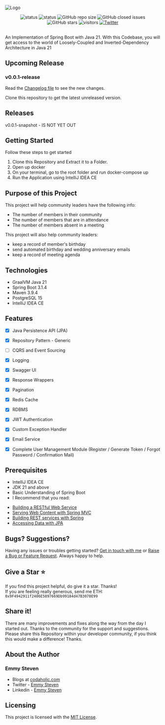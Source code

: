 
![Logo](https://github.com/emmysteven/meetona/blob/main/src/main/resources/static/meetona.png)

<div align="center">
	<img alt="status" src="https://github.com/codaholichq/meetona/actions/workflows/maven.yml/badge.svg?branch=main">
    <img alt="status" src="https://img.shields.io/badge/Status-developing-brightgree">
	<img alt="GitHub repo size" src="https://img.shields.io/github/repo-size/emmysteven/meetona">
	<img alt="GitHub closed issues" src="https://img.shields.io/github/issues-closed/emmysteven/meetona">
	<img alt="GitHub stars" src="https://img.shields.io/github/stars/emmysteven/meetona">
	<img alt="visitors" src="https://visitor-badge.laobi.icu/badge?page_id=meetona">
	<a href="https://twitter.com/intent/tweet?hashtags=meetona,java,Spring Boot,oss&text=A+portal+for+efficient+and+effective+community+management&url=https%3A%2F%2Fgithub.com%2Femmysteven%2Fmeetona&via=emmysteven_">
		<img alt="Twitter" src="https://img.shields.io/twitter/url/http/shields.io.svg?style=flat&logo=twitter">
	</a>

</div>

<br/>

An Implementation of Spring Boot with Java 21.
With this Codebase, you will get access to the world of Loosely-Coupled and Inverted-Dependency Architecture in Java 21

## Upcoming Release

### v0.0.1-release

Read the [Changelog file](https://github.com/emmysteven/meetona/blob/main/CHANGELOG.md) to see the new changes.

Clone this repository to get the latest unreleased version.


## Releases

v0.0.1-snapshot - IS NOT YET OUT<!--[Download the first snapshot here](https://github.com/emmysteven/meetona/releases/tag/v0.0.1-snapshot) -->

## Getting Started
Follow these steps to get started
1. Clone this Repository and Extract it to a Folder.
2. Open up docker
3. On your terminal, go to the root folder and run docker-compose up
4. Run the Application using IntelliJ IDEA CE


## Purpose of this Project

This project will help community leaders have the following info:
- The number of members in their community
- The number of members that are in attendance
- The number of members absent in a meeting

This project will also help community leaders:
- keep a record of member's birthday
- send automated birthday and wedding anniversary emails
- keep a record of meeting agenda


## Technologies
- GraalVM Java 21
- Spring Boot 3.1.4
- Maven 3.9.4
- PostgreSQL 15
- IntelliJ IDEA CE

## Features
- [x] Java Persistence API (JPA)
- [x] Repository Pattern - Generic
- [ ] CQRS and Event Sourcing
- [x] Logging
- [x] Swagger UI
- [x] Response Wrappers
- [x] Pagination
- [x] Redis Cache
- [x] RDBMS
- [x] JWT Authentication
- [x] Custom Exception Handler
- [x] Email Service
- [x] Complete User Management Module (Register / Generate Token / Forgot Password / Confirmation Mail)


## Prerequisites
- IntelliJ IDEA CE
- JDK 21 and above
- Basic Understanding of Spring Boot
- I Recommend that you read:
* [Building a RESTful Web Service](https://spring.io/guides/gs/rest-service/)
* [Serving Web Content with Spring MVC](https://spring.io/guides/gs/serving-web-content/)
* [Building REST services with Spring](https://spring.io/guides/tutorials/bookmarks/)
* [Accessing Data with JPA](https://spring.io/guides/gs/accessing-data-jpa/)


## Bugs? Suggestions?
Having any issues or troubles getting started? [Get in touch with me](https://www.codaholic.com/contact) or [Raise a Bug or Feature Request](https://github.com/emmysteven/meetona/issues/new/choose). Always happy to help.


## Give a Star ⭐
If you find this project helpful, do give it a star. Thanks! <br/>
If you are feeling really generous, send me ETH: <code>0x9F4942911f2406E5897669Db99184d47B3078E99</code>


## Share it!
There are many improvements and fixes along the way from the day I started out. Thanks to the community for the support and suggestions.
Please share this Repository within your developer community, if you think this would make a difference! Thanks.


## About the Author
### Emmy Steven
- Blogs at [codaholic.com](https://www.codaholic.com)
- Twitter - [Emmy Steven](https://www.twitter.com/emmysteven_)
- Linkedin - [Emmy Steven](https://www.linkedin.com/in/emmysteven/)

## Licensing
This project is licensed with the [MIT License](https://github.com/emmysteven/meetona/blob/main/LICENSE).
